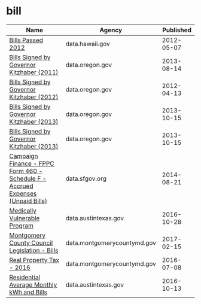 # bill

Name | Agency | Published
---- | ---- | ---------
[Bills Passed 2012](../datasets/86eu-zw2n.md) | data.hawaii.gov | 2012-05-07
[Bills Signed by Governor Kitzhaber (2011)](../datasets/4aug-3v37.md) | data.oregon.gov | 2013-08-14
[Bills Signed by Governor Kitzhaber (2012)](../datasets/bmea-5dun.md) | data.oregon.gov | 2012-04-13
[Bills Signed by Governor Kitzhaber (2013)](../datasets/xbn8-g7iv.md) | data.oregon.gov | 2013-10-15
[Bills Signed by Governor Kitzhaber (2013)](../datasets/xbn8-g7iv.md) | data.oregon.gov | 2013-10-15
[Campaign Finance - FPPC Form 460 - Schedule F - Accrued Expenses (Unpaid Bills)](../datasets/tr8k-7cit.md) | data.sfgov.org | 2014-08-21
[Medically Vulnerable Program](../datasets/b87j-3i3i.md) | data.austintexas.gov | 2016-10-28
[Montgomery County Council Legislation - Bills](../datasets/ksj8-bd3u.md) | data.montgomerycountymd.gov | 2017-02-15
[Real Property Tax - 2016](../datasets/uvy4-94zr.md) | data.montgomerycountymd.gov | 2016-07-08
[Residential Average Monthly kWh and Bills](../datasets/d9pb-3vh7.md) | data.austintexas.gov | 2016-10-13

